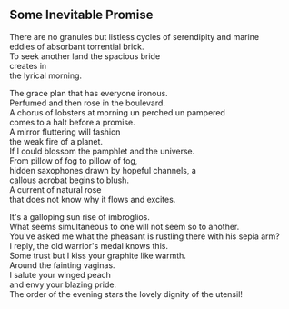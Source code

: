 Some Inevitable Promise
-----------------------
There are no granules but listless cycles of serendipity and marine  
eddies of absorbant torrential brick.  
To seek another land the spacious bride  
creates in  
the lyrical morning.  
  
The grace plan that has everyone ironous.  
Perfumed and then rose in the boulevard.  
A chorus of lobsters at morning un perched un pampered  
comes to a halt before a promise.  
A mirror fluttering will fashion  
the weak fire of a planet.  
If I could blossom the pamphlet and the universe.  
From pillow of fog to pillow of fog,  
hidden saxophones drawn by hopeful channels, a  
callous acrobat begins to blush.  
A current of natural rose  
that does not know why it flows and excites.  
  
It's a galloping sun rise of imbroglios.  
What seems simultaneous to one will not seem so to another.  
You've asked me what the pheasant is rustling there with his sepia arm?  
I reply, the old warrior's medal knows this.  
Some trust but I kiss your graphite like warmth.  
Around the fainting vaginas.  
I salute your winged peach  
and envy your blazing pride.  
The order of the evening stars the lovely dignity of the utensil!  
